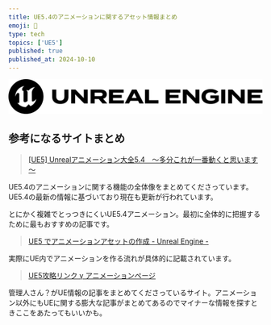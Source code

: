 ```yaml
---
title: UE5.4のアニメーションに関するアセット情報まとめ
emoji: 👀
type: tech
topics: ['UE5']
published: true
published_at: 2024-10-10
---
```

![thumbnail](/images/articles/4157d8a16bcf27/samune.svg)
## 参考になるサイトまとめ

> [[UE5] Unrealアニメーション大全5.4　～多分これが一番動くと思います～](https://yagigame.blogspot.com/2024/04/ue5-unreal54.html)

UE5.4のアニメーションに関する機能の全体像をまとめてくださっています。UE5.4の最新の情報に基づいており現在も更新が行われています。

とにかく複雑でとっつきにくいUE5.4アニメーション。最初に全体的に把握するために最もおすすめの記事です。

> [UE5 でアニメーションアセットの作成 - Unreal Engine -](https://www.mayonakanouta.com/en/blog/unreal-engine-007)
> 
実際にUE内でアニメーションを作る流れが具体的に記載されています。

> [UE5攻略リンク γ アニメーションページ](https://ue5study.com/unrealengine-animation-edit/)
> 
管理人さん？がUE情報の記事をまとめてくださっているサイト。アニメーション以外にもUEに関する膨大な記事がまとめてあるのでマイナーな情報を探すときここをあたってもいいかも。
